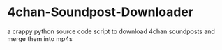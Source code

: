 # 4chan-Soundpost-Downloader
a crappy python source code script to download 4chan soundposts and merge them into mp4s
